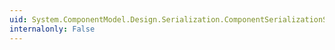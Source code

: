 ```yaml
---
uid: System.ComponentModel.Design.Serialization.ComponentSerializationService.CreateStore
internalonly: False
---
```

